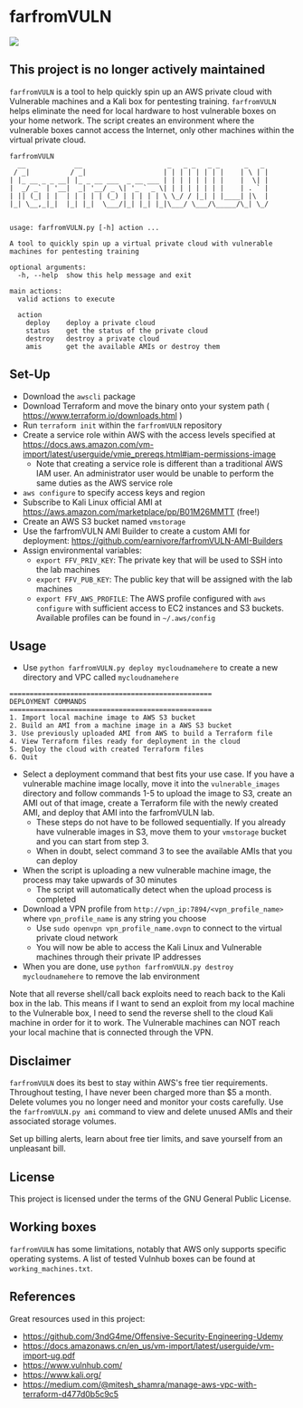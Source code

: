 # farfromVULN

<p>
  <img src="https://img.shields.io/github/license/earnivore/farfromVULN?style=plastic">
</p>

## This project is no longer actively maintained

`farfromVULN` is a tool to help quickly spin up an AWS private cloud with Vulnerable machines and a Kali box for pentesting training. `farfromVULN` helps eliminate the need for local hardware to host vulnerable boxes on your home network. The script creates an environment where the vulnerable boxes cannot access the Internet, only other machines within the virtual private cloud.

```
farfromVULN
  __            __                     _   _ _   _ _      _   _ 
 / _|          / _|                   | | | | | | | |    | \ | |
| |_ __ _ _ __| |_ _ __ ___  _ __ ___ | | | | | | | |    |  \| |
|  _/ _` | '__|  _| '__/ _ \| '_ ` _ \| | | | | | | |    | . ` |
| || (_| | |  | | | | | (_) | | | | | \ \_/ / |_| | |____| |\  |
|_| \__,_|_|  |_| |_|  \___/|_| |_| |_|\___/ \___/\_____/\_| \_/


usage: farfromVULN.py [-h] action ...

A tool to quickly spin up a virtual private cloud with vulnerable machines for pentesting training

optional arguments:
  -h, --help  show this help message and exit

main actions:
  valid actions to execute

  action
    deploy    deploy a private cloud
    status    get the status of the private cloud
    destroy   destroy a private cloud
    amis      get the available AMIs or destroy them
```

## Set-Up

- Download the `awscli` package
- Download Terraform and move the binary onto your system path ( https://www.terraform.io/downloads.html )
- Run `terraform init` within the `farfromVULN` repository
- Create a service role within AWS with the access levels specified at https://docs.aws.amazon.com/vm-import/latest/userguide/vmie_prereqs.html#iam-permissions-image
  - Note that creating a service role is different than a traditional AWS IAM user. An administrator user would be unable to perform the same duties as the AWS service role
- `aws configure` to specify access keys and region
- Subscribe to Kali Linux official AMI at https://aws.amazon.com/marketplace/pp/B01M26MMTT (free!)
- Create an AWS S3 bucket named `vmstorage`
- Use the farfromVULN AMI Builder to create a custom AMI for deployment: https://github.com/earnivore/farfromVULN-AMI-Builders
- Assign environmental variables:
  - `export FFV_PRIV_KEY`: The private key that will be used to SSH into the lab machines
  - `export FFV_PUB_KEY`: The public key that will be assigned with the lab machines
  - `export FFV_AWS_PROFILE`: The AWS profile configured with `aws configure` with sufficient access to EC2 instances and S3 buckets. Available profiles can be found in `~/.aws/config`

## Usage

- Use `python farfromVULN.py deploy mycloudnamehere` to create a new directory and VPC called `mycloudnamehere`
```
==================================================
DEPLOYMENT COMMANDS
==================================================
1. Import local machine image to AWS S3 bucket
2. Build an AMI from a machine image in a AWS S3 bucket
3. Use previously uploaded AMI from AWS to build a Terraform file
4. View Terraform files ready for deployment in the cloud
5. Deploy the cloud with created Terraform files
6. Quit
```
- Select a deployment command that best fits your use case. If you have a vulnerable machine image locally, move it into the `vulnerable_images` directory and follow commands 1-5 to upload the image to S3, create an AMI out of that image, create a Terraform file with the newly created AMI, and deploy that AMI into the farfromVULN lab.
  - These steps do not have to be followed sequentially. If you already have vulnerable images in S3, move them to your `vmstorage` bucket and you can start from step 3.
  - When in doubt, select command 3 to see the available AMIs that you can deploy
- When the script is uploading a new vulnerable machine image, the process may take upwards of 30 minutes
  - The script will automatically detect when the upload process is completed
- Download a VPN profile from `http://vpn_ip:7894/<vpn_profile_name>` where `vpn_profile_name` is any string you choose
  - Use `sudo openvpn vpn_profile_name.ovpn` to connect to the virtual private cloud network
  - You will now be able to access the Kali Linux and Vulnerable machines through their private IP addresses
- When you are done, use `python farfromVULN.py destroy mycloudnamehere` to remove the lab environment

Note that all reverse shell/call back exploits need to reach back to the Kali box in the lab. This means if I want to send an exploit from my local machine to the Vulnerable box, I need to send the reverse shell to the cloud Kali machine in order for it to work. The Vulnerable machines can NOT reach your local machine that is connected through the VPN.

## Disclaimer

`farfromVULN` does its best to stay within AWS's free tier requirements. Throughout testing, I have never been charged more than $5 a month. Delete volumes you no longer need and monitor your costs carefully. Use the `farfromVULN.py ami` command to view and delete unused AMIs and their associated storage volumes.

Set up billing alerts, learn about free tier limits, and save yourself from an unpleasant bill.

## License

This project is licensed under the terms of the GNU General Public License.

## Working boxes

`farfromVULN` has some limitations, notably that AWS only supports specific operating systems. A list of tested Vulnhub boxes can be found at `working_machines.txt`.

## References

Great resources used in this project:

- https://github.com/3ndG4me/Offensive-Security-Engineering-Udemy
- https://docs.amazonaws.cn/en_us/vm-import/latest/userguide/vm-import-ug.pdf
- https://www.vulnhub.com/
- https://www.kali.org/
- https://medium.com/@mitesh_shamra/manage-aws-vpc-with-terraform-d477d0b5c9c5
